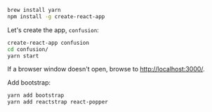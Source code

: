 ```bash
brew install yarn
npm install -g create-react-app
```

Let's create the app, `confusion`:

```bash
create-react-app confusion
cd confusion/
yarn start
```

If a browser window doesn't open, browse to <http://localhost:3000/>.

Add bootstrap:

```bash
yarn add bootstrap
yarn add reactstrap react-popper
```
